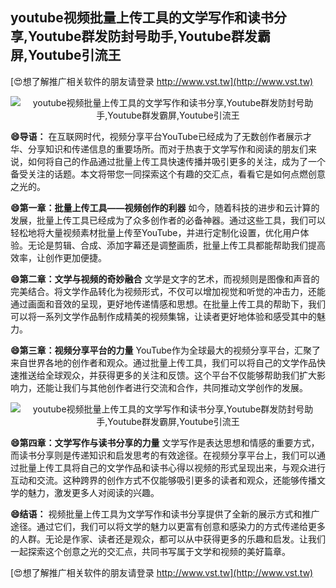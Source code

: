 ## **youtube视频批量上传工具的文学写作和读书分享,Youtube群发防封号助手,Youtube群发霸屏,Youtube引流王**

[😍想了解推广相关软件的朋友请登录 http://www.vst.tw](http://www.vst.tw)

 <center><img src="https://vst.tw/MP4/tuiguang/png/1.png" alt="youtube视频批量上传工具的文学写作和读书分享,Youtube群发防封号助手,Youtube群发霸屏,Youtube引流王"></center>

**😄导语：**
在互联网时代，视频分享平台YouTube已经成为了无数创作者展示才华、分享知识和传递信息的重要场所。而对于热衷于文学写作和阅读的朋友们来说，如何将自己的作品通过批量上传工具快速传播并吸引更多的关注，成为了一个备受关注的话题。本文将带您一同探索这个有趣的交汇点，看看它是如何点燃创意之光的。

**😄第一章：批量上传工具——视频创作的利器**
如今，随着科技的进步和云计算的发展，批量上传工具已经成为了众多创作者的必备神器。通过这些工具，我们可以轻松地将大量视频素材批量上传至YouTube，并进行定制化设置，优化用户体验。无论是剪辑、合成、添加字幕还是调整画质，批量上传工具都能帮助我们提高效率，让创作更加便捷。

**😄第二章：文学与视频的奇妙融合**
文学是文字的艺术，而视频则是图像和声音的完美结合。将文学作品转化为视频形式，不仅可以增加视觉和听觉的冲击力，还能通过画面和音效的呈现，更好地传递情感和思想。在批量上传工具的帮助下，我们可以将一系列文学作品制作成精美的视频集锦，让读者更好地体验和感受其中的魅力。

**😄第三章：视频分享平台的力量**
YouTube作为全球最大的视频分享平台，汇聚了来自世界各地的创作者和观众。通过批量上传工具，我们可以将自己的文学作品快速推送给全球观众，并获得更多的关注和反馈。这个平台不仅能够帮助我们扩大影响力，还能让我们与其他创作者进行交流和合作，共同推动文学创作的发展。

 <center><img src="https://vst.tw/MP4/tuiguang/png/4.png" alt="youtube视频批量上传工具的文学写作和读书分享,Youtube群发防封号助手,Youtube群发霸屏,Youtube引流王"></center>

**😄第四章：文学写作与读书分享的力量**
文学写作是表达思想和情感的重要方式，而读书分享则是传递知识和启发思考的有效途径。在视频分享平台上，我们可以通过批量上传工具将自己的文学作品和读书心得以视频的形式呈现出来，与观众进行互动和交流。这种跨界的创作方式不仅能够吸引更多的读者和观众，还能够传播文学的魅力，激发更多人对阅读的兴趣。

**😄结语：**
视频批量上传工具为文学写作和读书分享提供了全新的展示方式和推广途径。通过它们，我们可以将文学的魅力以更富有创意和感染力的方式传递给更多的人群。无论是作家、读者还是观众，都可以从中获得更多的乐趣和启发。让我们一起探索这个创意之光的交汇点，共同书写属于文学和视频的美好篇章。

[😍想了解推广相关软件的朋友请登录 http://www.vst.tw](http://www.vst.tw)



